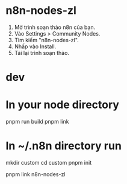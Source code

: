 # n8n-nodes-zl

1.  Mở trình soạn thảo n8n của bạn.
2.  Vào Settings > Community Nodes.
3.  Tìm kiếm "n8n-nodes-zl".
4.  Nhấp vào Install.
5.  Tải lại trình soạn thảo.


# dev
# In your node directory
pnpm run build
pnpm link

# In ~/.n8n directory run
mkdir custom 
cd custom 
pnpm init

pnpm link n8n-nodes-zl
